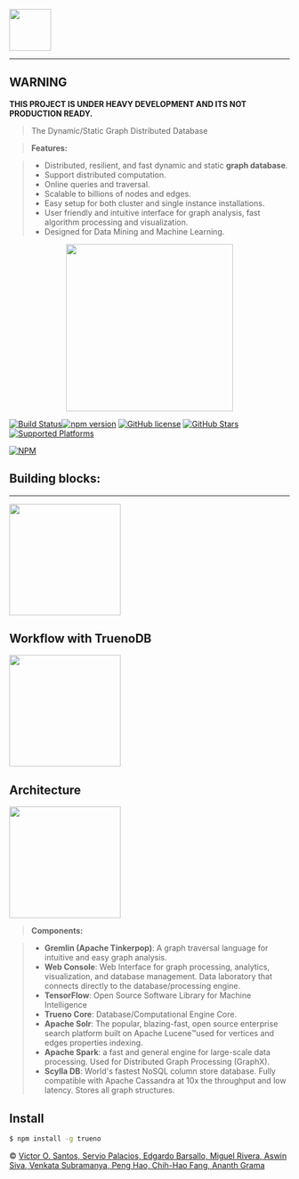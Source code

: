 <p align="left">
  <img height="75" src="https://raw.githubusercontent.com/TruenoDB/trueno/master/assets/images/truenoDB.png">
</p>

----------

## WARNING
<b>THIS PROJECT IS UNDER HEAVY DEVELOPMENT AND ITS NOT PRODUCTION READY.</b>

>The Dynamic/Static Graph Distributed Database

> **Features:**

> - Distributed, resilient, and fast dynamic and static **graph database**.
> - Support distributed computation.
> - Online queries and traversal.
> - Scalable to billions of nodes and edges.
> - Easy setup for both cluster and single instance installations.
> - User friendly and intuitive interface for graph analysis, fast algorithm processing and visualization.
> - Designed for Data Mining and Machine Learning.

<p align="center">
  <img height="300" src="https://raw.githubusercontent.com/TruenoDB/trueno/dev/assets/images/logo_medium.png">
</p>

[![Build Status](https://travis-ci.org/mastayoda/trueno.io.svg?branch=master)](https://travis-ci.org/mastayoda/trueno.io)[![npm version](https://badge.fury.io/js/trueno.io.svg)](http://badge.fury.io/js/trueno.io) [![GitHub license](https://img.shields.io/badge/license-MIT-blue.svg)](https://github.com/mastayoda/trueno.io) [![GitHub Stars](https://img.shields.io/github/stars/mastayoda/trueno.io.svg)](https://github.com/mastayoda/trueno.io) [![Supported Platforms](https://img.shields.io/badge/platforms-Chrome|Firefox|Opera|Node.js-orange.svg)](https://github.com/mastayoda/trueno.io)

[![NPM](https://nodei.co/npm/trueno.io.png?downloads=true&downloadRank=true&stars=true)](https://nodei.co/npm/trueno.io/)

## Building blocks:
----------

<p align="left">
  <img height="200" src="https://raw.githubusercontent.com/TruenoDB/trueno/master/assets/images/building_blocks.png">
</p>

## Workflow with **TruenoDB**

<p align="left">
  <img height="200" src="https://raw.githubusercontent.com/TruenoDB/trueno/master/assets/images/workflow.png">
</p>

## Architecture

<p align="left">
  <img height="200" src="https://raw.githubusercontent.com/TruenoDB/trueno/master/assets/images/architecture.png">
</p>

> **Components:**

> - **Gremlin (Apache Tinkerpop)**: A graph traversal language for intuitive and easy graph analysis.
> - **Web Console**: Web Interface for graph processing, analytics, visualization, and database management. Data laboratory that connects directly to the database/processing engine.
> - **TensorFlow**: Open Source Software Library for Machine Intelligence
> - **Trueno Core**: Database/Computational Engine Core.
> - **Apache Solr**: The popular, blazing-fast, open source enterprise search platform built on Apache Lucene™used for vertices and edges properties indexing.
> - **Apache Spark**: a fast and general engine for large-scale data processing. Used for Distributed Graph Processing (GraphX).
> - **Scylla DB**: World's fastest NoSQL column store database. Fully compatible with Apache Cassandra at 10x the throughput and low latency. Stores all graph structures.





## Install

```sh
$ npm install -g trueno
```


 © [Victor O. Santos, Servio Palacios, Edgardo Barsallo, Miguel Rivera, Aswin Siva, Venkata Subramanya, Peng Hao, Chih-Hao Fang, Ananth Grama](https://github.com/TruenoDB)
